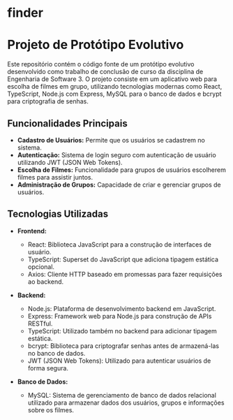 # finder
# Projeto de Protótipo Evolutivo

Este repositório contém o código fonte de um protótipo evolutivo desenvolvido como trabalho de conclusão de curso da disciplina de Engenharia de Software 3. O projeto consiste em um aplicativo web para escolha de filmes em grupo, utilizando tecnologias modernas como React, TypeScript, Node.js com Express, MySQL para o banco de dados e bcrypt para criptografia de senhas.

## Funcionalidades Principais

- **Cadastro de Usuários:** Permite que os usuários se cadastrem no sistema.
- **Autenticação:** Sistema de login seguro com autenticação de usuário utilizando JWT (JSON Web Tokens).
- **Escolha de Filmes:** Funcionalidade para grupos de usuários escolherem filmes para assistir juntos.
- **Administração de Grupos:** Capacidade de criar e gerenciar grupos de usuários.

## Tecnologias Utilizadas

- **Frontend:**
  - React: Biblioteca JavaScript para a construção de interfaces de usuário.
  - TypeScript: Superset do JavaScript que adiciona tipagem estática opcional.
  - Axios: Cliente HTTP baseado em promessas para fazer requisições ao backend.

- **Backend:**
  - Node.js: Plataforma de desenvolvimento backend em JavaScript.
  - Express: Framework web para Node.js para construção de APIs RESTful.
  - TypeScript: Utilizado também no backend para adicionar tipagem estática.
  - bcrypt: Biblioteca para criptografar senhas antes de armazená-las no banco de dados.
  - JWT (JSON Web Tokens): Utilizado para autenticar usuários de forma segura.

- **Banco de Dados:**
  - MySQL: Sistema de gerenciamento de banco de dados relacional utilizado para armazenar dados dos usuários, grupos e informações sobre os filmes.


